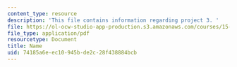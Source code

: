 ```yaml
---
content_type: resource
description: 'This file contains information regarding project 3. '
file: https://ol-ocw-studio-app-production.s3.amazonaws.com/courses/15-783j-product-design-and-development-spring-2006/74185a6eec10945bde2c28f438884bcb_smp_dgn_prj_pro3.pdf
file_type: application/pdf
resourcetype: Document
title: Name
uid: 74185a6e-ec10-945b-de2c-28f438884bcb
---
```


